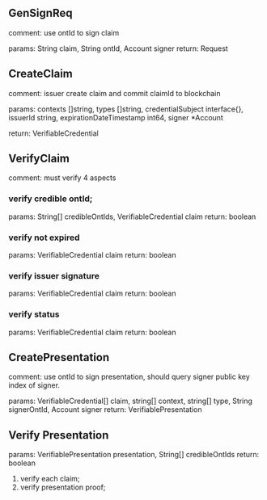 ## GenSignReq

comment: use ontId to sign claim

params: String claim, String ontId, Account signer
return: Request

## CreateClaim

comment: issuer create claim and commit claimId to blockchain

params: contexts []string, types []string, credentialSubject interface{}, issuerId string,
 expirationDateTimestamp int64, signer *Account
 
return: VerifiableCredential
 
## VerifyClaim

comment: must verify 4 aspects

### verify credible ontId;

params: String[] credibleOntIds, VerifiableCredential claim
return: boolean

### verify not expired

params: VerifiableCredential claim
return: boolean

### verify issuer signature

params: VerifiableCredential claim
return: boolean

### verify status

params: VerifiableCredential claim
return: boolean

## CreatePresentation

comment: use ontId to sign presentation, should query signer public key index of signer.

params: VerifiableCredential[] claim, string[] context, string[] type, String signerOntId, Account signer
return: VerifiablePresentation

## Verify Presentation

params: VerifiablePresentation presentation, String[] credibleOntIds
return: boolean

1. verify each claim;
2. verify presentation proof;